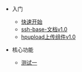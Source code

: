 - 入门

  - [快速开始](quick-start)
  - [ssh-base-文档v1.0](ssh-base)
  - [hpupload上传组件v1.0](hpupload)
- 核心功能

  - [测试一](test-1)


